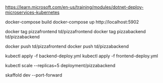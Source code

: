 https://learn.microsoft.com/en-us/training/modules/dotnet-deploy-microservices-kubernetes

docker-compose build
docker-compose up
http://localhost:5902

docker tag pizzafrontend td/pizzafrontend
docker tag pizzabackend td/pizzabackend

docker push td/pizzafrontend
docker push td/pizzabackend

kubectl apply -f backend-deploy.yml
kubectl apply -f frontend-deploy.yml

kubectl scale --replicas=5 deployment/pizzabackend

skaffold dev --port-forward
